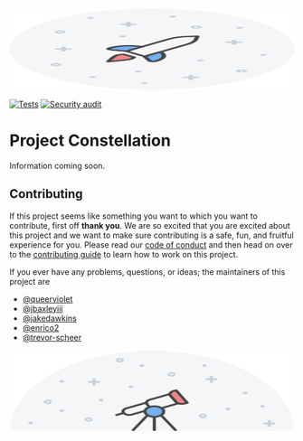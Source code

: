 <img src="https://raw.githubusercontent.com/apollographql/space-kit/main/src/illustrations/svgs/rocket1.svg" width="100%" height="144">

[![Tests](https://github.com/apollographql/rust/workflows/Tests/badge.svg)](https://github.com/apollographql/rust/actions?query=workflow%3ATests)
[![Security audit](https://github.com/apollographql/rust/workflows/Security%20audit/badge.svg)](https://github.com/apollographql/rust/actions?query=workflow%3A%22Security+audit%22)

# Project Constellation

Information coming soon.

## Contributing

If this project seems like something you want to which you want to contribute, first off **thank you**. We are so excited that you are excited about this project and we want to make sure contributing is a safe, fun, and fruitful experience for you. Please read our [code of conduct](https://www.apollographql.com/docs/community/code-of-conduct/) and then head on over to the [contributing guide](./CONTRIBUTING.md) to learn how to work on this project.

If you ever have any problems, questions, or ideas; the maintainers of this project are

- [@queerviolet](https://github.com/queerviolet)
- [@jbaxleyiii](https://github.com/jbaxleyiii)
- [@jakedawkins](https://github.com/jakedawkins)
- [@enrico2](https://github.com/enrico2)
- [@trevor-scheer](https://github.com/trevor-scheer)

<img src="https://raw.githubusercontent.com/apollographql/space-kit/main/src/illustrations/svgs/telescope.svg" width="100%" height="144">
